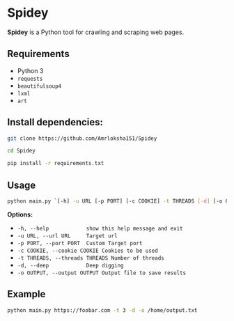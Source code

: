 # Spidey

**Spidey** is a Python tool for crawling and scraping web pages.

## Requirements

- Python 3 
- `requests`
- `beautifulsoup4`
- `lxml`
- `art`

## Install dependencies:

```bash
git clone https://github.com/Amrloksha151/Spidey
```

```bash 
cd Spidey
```

```bash
pip install -r requirements.txt
```

## Usage

```bash
python main.py `[-h] -u URL [-p PORT] [-c COOKIE] -t THREADS [-d] [-o OUTPUT]`

```

**Options:**
  - `-h, --help            show this help message and exit`
  - `-u URL, --url URL     Target url`
  - `-p PORT, --port PORT  Custom Target port`
  - `-c COOKIE, --cookie COOKIE Cookies to be used`
  - `-t THREADS, --threads THREADS Number of threads`
  - `-d, --deep            Deep digging`
  - `-o OUTPUT, --output OUTPUT Output file to save results`

## Example

```bash
python main.py https://foobar.com -t 3 -d -o /home/output.txt
```
